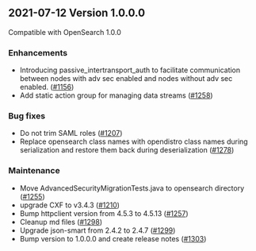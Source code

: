 ## 2021-07-12 Version 1.0.0.0

Compatible with OpenSearch 1.0.0

### Enhancements

* Introducing passive_intertransport_auth to facilitate communication between nodes with adv sec enabled and nodes without adv sec enabled. ([#1156](https://github.com/opensearch-project/security/pull/1156))
* Add static action group for managing data streams ([#1258](https://github.com/opensearch-project/security/pull/1258))

### Bug fixes

* Do not trim SAML roles ([#1207](https://github.com/opensearch-project/security/pull/1207))
* Replace opensearch class names with opendistro class names during serialization and restore them back during deserialization ([#1278](https://github.com/opensearch-project/security/pull/1278))

### Maintenance

* Move AdvancedSecurityMigrationTests.java to opensearch directory ([#1255](https://github.com/opensearch-project/security/pull/1255))
* upgrade CXF to v3.4.3 ([#1210](https://github.com/opensearch-project/security/pull/1210))
* Bump httpclient version from 4.5.3 to 4.5.13 ([#1257](https://github.com/opensearch-project/security/pull/1257))
* Cleanup md files ([#1298](https://github.com/opensearch-project/security/pull/1298))
* Upgrade json-smart from 2.4.2 to 2.4.7 ([#1299](https://github.com/opensearch-project/security/pull/1299))
* Bump version to 1.0.0.0 and create release notes ([#1303](https://github.com/opensearch-project/security/pull/1303))
